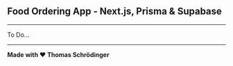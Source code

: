 ## Food Ordering App - Next.js, Prisma & Supabase

---

To Do...

---

**Made with ♥️ Thomas Schrödinger**